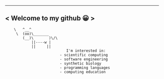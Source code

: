 
 _________________________
< Welcome to my github 😀 >
 -------------------------
        \   ^__^
         \  (oo)\_______
            (__)\       )\/\
                ||----w |
                ||     ||
                                I'm interested in:
                             - scientific computing
                             - software engineering
                             - synthetic biology
                             - programming languages
                             - computing education
